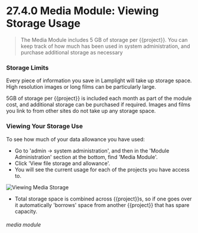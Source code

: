 # 27.4.0 Media Module: Viewing Storage Usage

> The Media Module includes 5 GB of storage per {{project}}. You can keep track of how much has been used in system administration, and purchase additional storage as necessary



### Storage Limits

Every piece of information you save in Lamplight will take up storage space. High resolution images or long films can be particularly large.

5GB of storage per {{project}} is included each month as part of the module cost, and additional storage can be purchased if required. Images and films you link to from other sites do not take up any storage space.

### Viewing Your Storage Use

To see how much of your data allowance you have used:
- Go to 'admin -> system administration', and then in the 'Module Administration' section at the bottom, find 'Media Module'. 
- Click 'View file storage and allowance'. 
- You will see the current usage for each of the projects you have access to. 

![Viewing Media Storage](27.4.0a.png)

- Total storage space is combined across {{project}}s, so if one goes over it automatically 'borrows' space from another {{project}} that has spare capacity.


###### media module
